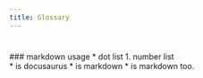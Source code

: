 ```yaml
---
title: Glossary
---
```

# <Glossary id="Glossary"></Glossary>
<Glossary text='markdown usage'>
  ### markdown usage
  * dot list
  1. number list
</Glossary> <br/>
<Glossary text='file usage' fpath='/_Glossary.md'/>
* <Glossary id="docusaurus"></Glossary> is docusaurus
* <Glossary id="markdown"/> is markdown
* <Glossary id="markdown" text="another text"/> is markdown too.

